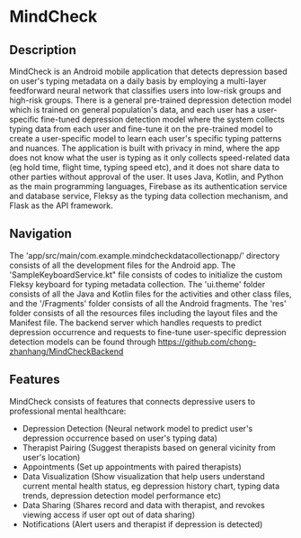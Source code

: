 # MindCheck
## Description
MindCheck is an Android mobile application that detects depression based on user's typing metadata on a daily basis by employing a multi-layer feedforward neural network that classifies users into low-risk groups and high-risk groups. There is a general pre-trained depression detection model which is trained on general population's data, and each user has a user-specific fine-tuned depression detection model where the system collects typing data from each user and fine-tune it on the pre-trained model to create a user-specific model to learn each user's specific typing patterns and nuances. The application is built with privacy in mind, where the app does not know what the user is typing as it only collects speed-related data (eg hold time, flight time, typing speed etc), and it does not share data to other parties without approval of the user. It uses Java, Kotlin, and Python as the main programming languages, Firebase as its authentication service and database service, Fleksy as the typing data collection mechanism, and Flask as the API framework.

## Navigation
The 'app/src/main/com.example.mindcheckdatacollectionapp/' directory consists of all the development files for the Android app.
The 'SampleKeyboardService.kt" file consists of codes to initialize the custom Fleksy keyboard for typing metadata collection.
The 'ui.theme' folder consists of all the Java and Kotlin files for the activities and other class files, and the '/Fragments' folder consists of all the Android fragments.
The 'res' folder consists of all the resources files including the layout files and the Manifest file.
The backend server which handles requests to predict depression occurrence and requests to fine-tune user-specific depression detection models can be found through https://github.com/chong-zhanhang/MindCheckBackend

## Features
MindCheck consists of features that connects depressive users to professional mental healthcare:
- Depression Detection (Neural network model to predict user's depression occurrence based on user's typing data)
- Therapist Pairing (Suggest therapists based on general vicinity from user's location) 
- Appointments (Set up appointments with paired therapists)
- Data Visualization (Show visualization that help users understand current mental health status, eg depression history chart, typing data trends, depression detection model performance etc)
- Data Sharing (Shares record and data with therapist, and revokes viewing access if user opt out of data sharing)
- Notifications (Alert users and therapist if depression is detected)
